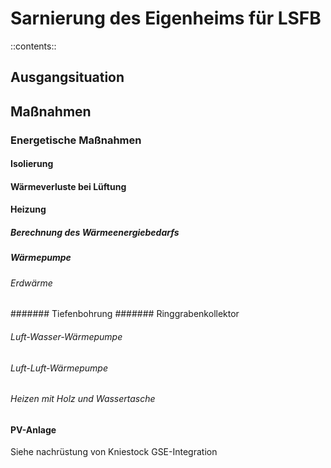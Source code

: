# Sarnierung des Eigenheims für LSFB

::contents::

## Ausgangsituation

## Maßnahmen

### Energetische Maßnahmen

#### Isolierung

#### Wärmeverluste bei Lüftung 

#### Heizung

##### Berechnung des Wärmeenergiebedarfs

##### Wärmepumpe

###### Erdwärme

####### Tiefenbohrung
####### Ringgrabenkollektor

###### Luft-Wasser-Wärmepumpe

###### Luft-Luft-Wärmepumpe

###### Heizen mit Holz und Wassertasche

#### PV-Anlage

Siehe nachrüstung von Kniestock
GSE-Integration

